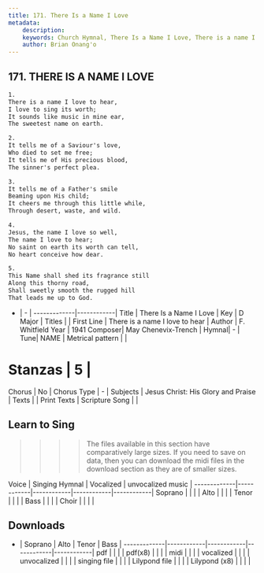 ```yaml
---
title: 171. There Is a Name I Love
metadata:
    description: 
    keywords: Church Hymnal, There Is a Name I Love, There is a name I love to hear, 
    author: Brian Onang'o
---
```



## 171. THERE IS A NAME I LOVE

```txt
1.
There is a name I love to hear, 
I love to sing its worth; 
It sounds like music in mine ear, 
The sweetest name on earth. 

2.
It tells me of a Saviour's love, 
Who died to set me free; 
It tells me of His precious blood, 
The sinner's perfect plea. 

3.
It tells me of a Father's smile 
Beaming upon His child; 
It cheers me through this little while, 
Through desert, waste, and wild. 

4.
Jesus, the name I love so well, 
The name I love to hear; 
No saint on earth its worth can tell, 
No heart conceive how dear. 

5.
This Name shall shed its fragrance still 
Along this thorny road, 
Shall sweetly smooth the rugged hill 
That leads me up to God.

```

- |   -  |
-------------|------------|
Title | There Is a Name I Love |
Key | D Major |
Titles |  |
First Line | There is a name I love to hear |
Author | F. Whitfield
Year | 1941
Composer| May Chenevix-Trench |
Hymnal|  - |
Tune| NAME |
Metrical pattern | |
# Stanzas | 5 |
Chorus | No |
Chorus Type | - |
Subjects | Jesus Christ: His Glory and Praise |
Texts |  |
Print Texts | 
Scripture Song |  |
  
## Learn to Sing

>>>> The files available in this section have comparatively large sizes. If you need to save on data, then you can download the midi files in the download section as they are of smaller sizes.

Voice |  Singing Hymnal | Vocalized | unvocalized music |
-------------|------------|------------|------------|------------|
Soprano | | | |
Alto | | | |
Tenor | | | |
Bass | | | |
Choir | | | |

## Downloads

- |  Soprano | Alto | Tenor | Bass |
-------------|------------|------------|------------|------------|
pdf | | | |
pdf(x8) | | | |
midi | | | |
vocalized | | | |
unvocalized | | | |
singing file | | | |
Lilypond file | | | |
Lilypond (x8) | | | |
  